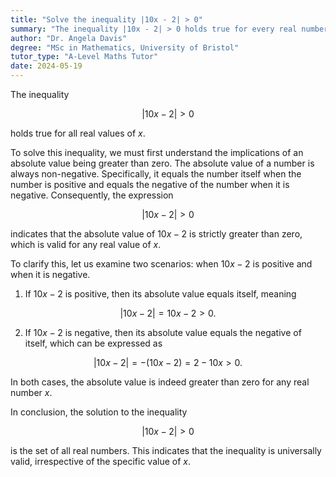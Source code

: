 ```yaml
---
title: "Solve the inequality |10x - 2| > 0"
summary: "The inequality |10x - 2| > 0 holds true for every real number x, indicating that the expression inside the absolute value is never equal to zero."
author: "Dr. Angela Davis"
degree: "MSc in Mathematics, University of Bristol"
tutor_type: "A-Level Maths Tutor"
date: 2024-05-19
---
```


The inequality 

$$
|10x - 2| > 0
$$ 

holds true for all real values of $x$.

To solve this inequality, we must first understand the implications of an absolute value being greater than zero. The absolute value of a number is always non-negative. Specifically, it equals the number itself when the number is positive and equals the negative of the number when it is negative. Consequently, the expression 

$$
|10x - 2| > 0
$$ 

indicates that the absolute value of $10x - 2$ is strictly greater than zero, which is valid for any real value of $x$.

To clarify this, let us examine two scenarios: when $10x - 2$ is positive and when it is negative. 

1. If $10x - 2$ is positive, then its absolute value equals itself, meaning 

$$
|10x - 2| = 10x - 2 > 0.
$$ 

2. If $10x - 2$ is negative, then its absolute value equals the negative of itself, which can be expressed as 

$$
|10x - 2| = -(10x - 2) = 2 - 10x > 0.
$$ 

In both cases, the absolute value is indeed greater than zero for any real number $x$. 

In conclusion, the solution to the inequality 

$$
|10x - 2| > 0
$$ 

is the set of all real numbers. This indicates that the inequality is universally valid, irrespective of the specific value of $x$.
    